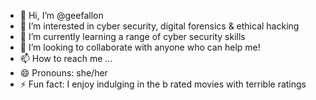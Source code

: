 - 👋 Hi, I’m @geefallon
- 👀 I’m interested in cyber security, digital forensics & ethical hacking
- 🌱 I’m currently learning a range of cyber security skills
- 💞️ I’m looking to collaborate with anyone who can help me!
- 📫 How to reach me ...
- 😄 Pronouns: she/her
- ⚡ Fun fact: I enjoy indulging in the b rated movies with terrible ratings

<!---
geefallon/geefallon is a ✨ special ✨ repository because its `README.md` (this file) appears on your GitHub profile.
You can click the Preview link to take a look at your changes.
--->
